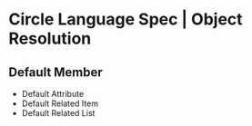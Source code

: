 ﻿Circle Language Spec | Object Resolution
========================================

Default Member
--------------

- Default Attribute
- Default Related Item
- Default Related List

